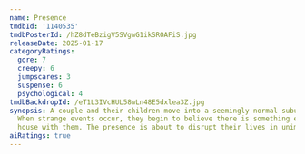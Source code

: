 ```yaml
---
name: Presence
tmdbId: '1140535'
tmdbPosterId: /hZ8dTeBzigV5SVgwG1ikSROAFiS.jpg
releaseDate: 2025-01-17
categoryRatings:
  gore: 7
  creepy: 6
  jumpscares: 3
  suspense: 6
  psychological: 4
tmdbBackdropId: /eT1L3IVcHUL58wLn48E5dxlea3Z.jpg
synopsis: A couple and their children move into a seemingly normal suburban home.
  When strange events occur, they begin to believe there is something else in the
  house with them. The presence is about to disrupt their lives in unimaginable ways.
aiRatings: true
---
```


